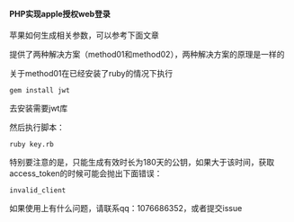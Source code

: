 #### PHP实现apple授权web登录

苹果如何生成相关参数，可以参考下面文章

[笔记：PHP实现apple授权web登录]: http://iamzcr.com/web/article/detail/id/40

提供了两种解决方案（method01和method02），两种解决方案的原理是一样的

关于method01在已经安装了ruby的情况下执行

```
gem install jwt
```

去安装需要jwt库

然后执行脚本：

```
ruby key.rb
```

特别要注意的是，只能生成有效时长为180天的公钥，如果大于该时间，获取access_token的时候可能会抛出下面错误：

```
invalid_client
```

如果使用上有什么问题，请联系qq：1076686352，或者提交issue